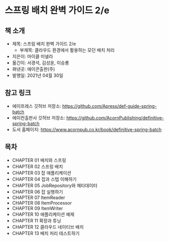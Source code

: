 # 스프링 배치 완벽 가이드 2/e

## 책 소개

 - 제목: 스프링 배치 완벽 가이드 2/e
   - 부제목: 클라우드 환경에서 활용하는 모던 배치 처리
 - 지은이: 마이클 미넬라
 - 옮긴이: 서경석, 김성윤, 이승룡
 - 펴낸곳: 에이콘출판(주)
 - 발행일: 2021년 04월 30일

## 참고 링크

 - 에이프레스 깃허브 저장소: https://github.com/Apress/def-guide-spring-batch
 - 에이컨출판사 깃허브 저장소: https://github.com/AcornPublishing/definitive-spring-batch
 - 도서 홈페이지: https://www.acornpub.co.kr/book/definitive-spring-batch

## 목차

 - CHAPTER 01 배치와 스프링
 - CHAPTER 02 스프링 배치
 - CHAPTER 03 잡 애플리케이션
 - CHAPTER 04 잡과 스텝 이해하기
 - CHAPTER 05 JobRepository와 메타데이터
 - CHAPTER 06 잡 실행하기
 - CHAPTER 07 ItemReader
 - CHAPTER 08 ItemProcessor
 - CHAPTER 09 ItemWriter
 - CHAPTER 10 애플리케이션 예제
 - CHAPTER 11 확장과 튜닝
 - CHAPTER 12 클라우드 네이티브 배치
 - CHAPTER 13 배치 처리 테스트하기
